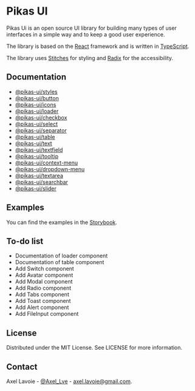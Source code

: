 # Pikas UI
Pikas Ui is an open source UI library for building many types of user interfaces in a simple way and to keep a good user experience.

The library is based on the [React](https://reactjs.org/) framework and is written in [TypeScript](https://www.typescriptlang.org/).

The library uses [Stitches](https://stitches.dev/) for styling and [Radix](https://www.radix-ui.com/) for the accessibility.

## Documentation
- [@pikas-ui/styles](/packages/styles/README.md)
- [@pikas-ui/button](/packages/button/README.md)
- [@pikas-ui/icons](/packages/icons/README.md)
- [@pikas-ui/loader](/packages/loader/README.md)
- [@pikas-ui/checkbox](/packages/checkbox/README.md)
- [@pikas-ui/select](/packages/select/README.md)
- [@pikas-ui/separator](/packages/separator/README.md)
- [@pikas-ui/table](/packages/table/README.md)
- [@pikas-ui/text](/packages/text/README.md)
- [@pikas-ui/textfield](/packages/textfield/README.md)
- [@pikas-ui/tooltip](/packages/tooltip/README.md)
- [@pikas-ui/context-menu](/packages/context-menu/README.md)
- [@pikas-ui/dropdown-menu](/packages/dropdown-menu/README.md)
- [@pikas-ui/textarea](/packages/textarea/README.md)
- [@pikas-ui/searchbar](/packages/searchbar/README.md)
- [@pikas-ui/slider](/packages/slider/README.md)

## Examples
You can find the examples in the [Storybook](https://pikas-ui.vercel.app/).

## To-do list
- Documentation of loader component
- Documentation of table component
- Add Switch component
- Add Avatar component
- Add Modal component
- Add Radio component
- Add Tabs component
- Add Toast component
- Add Alert component
- Add FileInput component

## License
Distributed under the MIT License. See LICENSE for more information.

## Contact
Axel Lavoie - [@Axel_Lve](https://twitter.com/Axel_Lve) - [axel.lavoie@gmail.com](axel.lavoie@gmail.com).